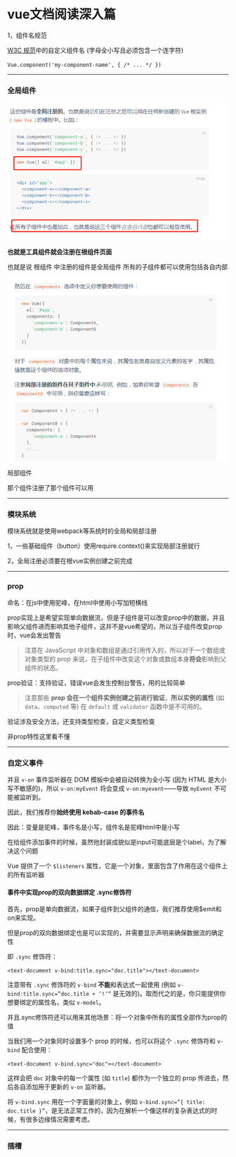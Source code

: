 # vue文档阅读深入篇

1，组件名规范

 [W3C 规范](https://html.spec.whatwg.org/multipage/custom-elements.html#valid-custom-element-name)中的自定义组件名 (字母全小写且必须包含一个连字符)

`Vue.component('my-component-name', { /* ... */ })`

---

### 全局组件

![1551780345460](image/1551780345460.png)

**也就是工具组件就会注册在根组件页面**

也就是说   根组件 中注册的组件是全局组件    所有的子组件都可以使用包括各自内部

![1551780567347](image/1551780567347.png)

局部组件

那个组件注册了那个组件可以用

---

### 模块系统

模块系统就是使用webpack等系统时的全局和局部注册

1，一些基础组件（button）使用require.context()来实现局部注册就行

2，全局注册必须要在根vue实例创建之前完成

---

### prop

命名：在js中使用驼峰，在html中使用小写加短横线

prop实现上是希望实现单向数据流，但是子组件是可以改变prop中的数据，并且影响父组件进而影响其他子组件，这并不是vue希望的，所以当子组件改变prop时，vue会发出警告

> 注意在 JavaScript 中对象和数组是通过引用传入的，所以对于一个数组或对象类型的 prop 来说，在子组件中改变这个对象或数组本身**将会**影响到父组件的状态。

prop验证：支持验证，错误vue会发生控制台警告，用的比较简单

> 注意那些 **prop 会在一个组件实例创建之前进行验证**，**所以实例的属性** (如 `data`、`computed` 等) 在 `default` 或 `validator` 函数中是不可用的。

验证涉及安全方法，还支持类型检查，自定义类型检查

非prop特性这里看不懂

---

### 自定义事件

并且 `v-on` 事件监听器在 DOM 模板中会被自动转换为全小写 (因为 HTML 是大小写不敏感的)，所以 `v-on:myEvent` 将会变成 `v-on:myevent`——导致 `myEvent` 不可能被监听到。

因此，我们推荐你**始终使用 kebab-case 的事件名**



因此：变量是驼峰，事件名是小写，组件名是驼峰html中是小写



在给组件添加事件的时候，虽然他封装成貌似是input可能底层是个label，为了解决这个问题

Vue 提供了一个 `$listeners` 属性，它是一个对象，里面包含了作用在这个组件上的所有监听器



#### 事件中实现prop的双向数据绑定 .sync修饰符

首先，prop是单向数据流，如果子组件到父组件的通信，我们推荐使用$emit和on来实现。

但是prop的双向数据绑定也是可以实现的，并需要显示声明来确保数据流的确定性

即 `.sync` 修饰符：

```
<text-document v-bind:title.sync="doc.title"></text-document>
```

注意带有 `.sync` 修饰符的 `v-bind` **不能**和表达式一起使用 (例如 `v-bind:title.sync=”doc.title + ‘!’”` 是无效的)。取而代之的是，你只能提供你想要绑定的属性名，类似 `v-model`。

并且.sync修饰符还可以用来其他场景：将一个对象中所有的属性全部作为prop的值

当我们用一个对象同时设置多个 prop 的时候，也可以将这个 `.sync` 修饰符和 `v-bind` 配合使用：

```
<text-document v-bind.sync="doc"></text-document>
```

这样会把 `doc` 对象中的每一个属性 (如 `title`) 都作为一个独立的 prop 传进去，然后各自添加用于更新的 `v-on` 监听器。

将 `v-bind.sync` 用在一个字面量的对象上，例如 `v-bind.sync=”{ title: doc.title }”`，是无法正常工作的，因为在解析一个像这样的复杂表达式的时候，有很多边缘情况需要考虑。

---

### 插槽

